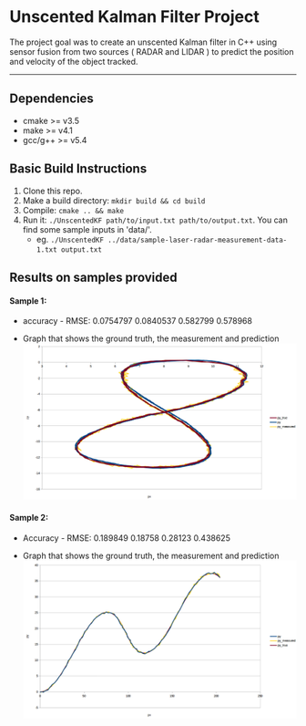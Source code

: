 # Unscented Kalman Filter Project
The project goal was to create an unscented Kalman filter in C++ using sensor fusion from two sources ( RADAR and LIDAR ) to predict the position and velocity of the object tracked.

---

## Dependencies

* cmake >= v3.5
* make >= v4.1
* gcc/g++ >= v5.4

## Basic Build Instructions

1. Clone this repo.
2. Make a build directory: `mkdir build && cd build`
3. Compile: `cmake .. && make`
4. Run it: `./UnscentedKF path/to/input.txt path/to/output.txt`. You can find
   some sample inputs in 'data/'.
    - eg. `./UnscentedKF ../data/sample-laser-radar-measurement-data-1.txt output.txt`

## Results on samples provided

#### Sample 1:
* accuracy - RMSE:
0.0754797
0.0840537
0.582799
0.578968

* Graph that shows the ground truth, the measurement and prediction
![Graph](./images/Graph_sample-1.png) 

#### Sample 2:
* Accuracy - RMSE:
0.189849
0.18758
0.28123
0.438625

* Graph that shows the ground truth, the measurement and prediction
![Graph](./images/Graph_sample-2.png) 
